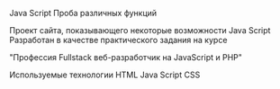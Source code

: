 Java Script Проба различных функций

Проект сайта, показывающего некоторые возможности Java Script Разработан в качестве практического задания на курсе

"Профессия Fullstack веб-разработчик на JavaScript и PHP"

Используемые технологии HTML Java Script CSS
